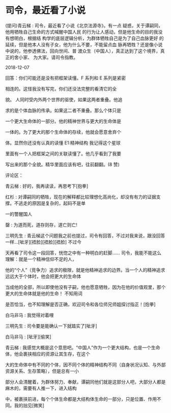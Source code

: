 # 司令，最近看了小说

(提问)青云梯 : 司令，最近看了小说《北京法源寺》。有一点 疑惑，关于谭嗣同，他用牺牲自己生命的方式喊醒中国人民 的行为让人感动，但是他生命的目的我没有想明白，根据结 构学的底层逻辑分析，为群体牺牲自己是为了自己血脉更好 的延续，但是他本人没有子女，他为什么不要，不能留点血 脉再牺牲？还是像小说中说的，他参透佛法，回向世间、普 渡众生（中国人），真正达到了这个境界，真正的舍小家、 为大家。请司令指教。

2018-12-07

回答：你们可能还是没有把框架读懂。F 系列和 E 系列是紧密

相连的。这怪我没有写完，你们还没法完整的看清它的全

貌。 人同时受内外两个世界的驱使，如果这两者重叠。他追

求的是个体血脉的传承。如果这二者不重叠。那么个体只是

一个更大生命体的一部分。他的精神世界与更大的生命体是

一体的。为了更大的那个生命体的存续，他就会愿意舍弃个

体。显然你还没有认真的读懂 E1:精神结构 我记得这个星球

里面有一个人把框架之间的关联读懂了。他几乎看到了我要

写出来的那个全貌。精华里面应该有吧，往前翻翻。(8 赞)

评论区：

青云梯 : 好的，我再读读，再思考下[抱拳]

红杉 : 对谭嗣同的牺牲，现在的解释都比较理想化高尚化，却没有有力的证据支撑。不逃走的原因是复杂的，起码不是单

一的警醒国人

罄 : 为道而死，道存则存，道亡则亡!

三明先生 : 青云梯这个问题我之前也提过，司令有回答，不过对我来说，跟没回答一样…[呲牙][捂脸][捂脸][捂脸] 不过今

天再看了司令这一段回答，恍惚之中有一种明白的赶脚…… 司令，我能不能这么理解：就是一个精神信仰不足的人，

他的“个人”（竞争力）追求的极限，就是他精神追求的边界。当一个人的精神追求远远大于个体时，他会把更大的生命体

当成他的全部，所以即使他没有子嗣，他也愿意牺牲，因为在他的价值观里，那个更大的生命体就是他的生命！ 不知用词

是否恰当，也不知理解是否正确，欢迎司令和各位师兄师姐探讨指正！[抱拳]

白马非马 : 我觉得对着哩

三明先生 : 司令要是能确认一下就踏实了[呲牙]

白马非马 : [呲牙][偷笑]

青云梯 : 我感觉大概是这个意思吧。“中国人”作为一个更大结构，也是一个生命体，他会裹挟相应的资源让其生存，在这个

大的生命体中有不同的个体，因不同个体的精神结构不同（自身状况认知、与外部资源关系、生存策略），但是总有一小

部分人会清醒着，为群体努力、奉献，谭嗣同他们就是这部分人吧，大部分人都是麻木的，需要有人推一下，进入结构

中，被裹挟前进，每个个体生命都是大结构体生命的一部分，只是位置、作用不同。我的拙见[微笑]